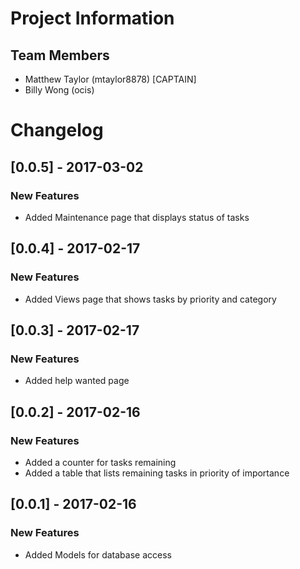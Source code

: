 # Project Information
## Team Members
- Matthew Taylor (mtaylor8878) [CAPTAIN]
- Billy Wong     (ocis)

# Changelog
## [0.0.5] - 2017-03-02
### New Features
- Added Maintenance page that displays status of tasks

## [0.0.4] - 2017-02-17
### New Features
- Added Views page that shows tasks by priority and category

## [0.0.3] - 2017-02-17
### New Features
- Added help wanted page

## [0.0.2] - 2017-02-16
### New Features
- Added a counter for tasks remaining
- Added a table that lists remaining tasks in priority of importance

## [0.0.1] - 2017-02-16
### New Features
- Added Models for database access

